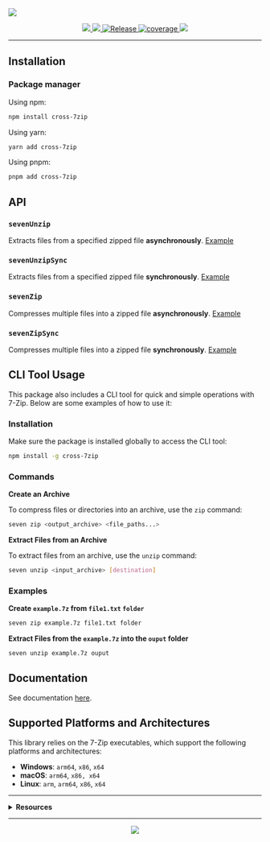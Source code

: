 <img src="https://repository-images.githubusercontent.com/919105664/7efca389-6d8f-412f-853e-afffe36d42a8">
<p align="center">
  <a href="https://npmjs.com/package/cross-7zip/" target="_blank">
    <img src="https://img.shields.io/npm/v/cross-7zip.svg" />
  </a>

  <a href="https://github.com/rdarida/cross-7zip" target="_blank">
    <img src="https://img.shields.io/badge/-repository-222222?style=flat&logo=github" />
  </a>

  <a href="https://github.com/rdarida/cross-7zip/actions/workflows/release.yml" target="_blank" alt="GitHub Actions">
    <img src="https://github.com/rdarida/cross-7zip/actions/workflows/release.yml/badge.svg" alt="Release" />
  </a>

  <a href="https://sonarcloud.io/dashboard?id=rdarida_cross-7zip" target="_blank" alt="SonarCloud">
    <img src="https://sonarcloud.io/api/project_badges/measure?project=rdarida_cross-7zip&metric=coverage" alt="coverage" />
  </a>

  <img src="https://img.shields.io/librariesio/release/npm/cross-7zip" />
</p>
<hr>

## Installation

### Package manager

Using npm:
```bash
npm install cross-7zip
```

Using yarn:
```bash
yarn add cross-7zip
```

Using pnpm:
```bash
pnpm add cross-7zip
```

## API

### `sevenUnzip`
Extracts files from a specified zipped file **asynchronously**.
[Example](https://rdarida.github.io/cross-7zip/functions/sevenUnzip.html#example)

### `sevenUnzipSync`
Extracts files from a specified zipped file **synchronously**.
[Example](https://rdarida.github.io/cross-7zip/functions/sevenUnzipSync.html#example)

### `sevenZip`
Compresses multiple files into a zipped file **asynchronously**.
[Example](https://rdarida.github.io/cross-7zip/functions/sevenZip.html#example)

### `sevenZipSync`
Compresses multiple files into a zipped file **synchronously**.
[Example](https://rdarida.github.io/cross-7zip/functions/sevenZipSync.html#example)

## CLI Tool Usage

This package also includes a CLI tool for quick and simple operations with 7-Zip.
Below are some examples of how to use it:

### Installation

Make sure the package is installed globally to access the CLI tool:

```bash
npm install -g cross-7zip
```

### Commands

**Create an Archive**

To compress files or directories into an archive, use the `zip` command:

```bash
seven zip <output_archive> <file_paths...>
```

**Extract Files from an Archive**

To extract files from an archive, use the `unzip` command:

```bash
seven unzip <input_archive> [destination]
```

### Examples

**Create `example.7z` from `file1.txt` `folder`**

```bash
seven zip example.7z file1.txt folder
```

**Extract Files from the `example.7z` into the `ouput` folder**

```bash
seven unzip example.7z ouput
```

## Documentation

See documentation [here](https://rdarida.github.io/cross-7zip/).

## Supported Platforms and Architectures

This library relies on the 7-Zip executables, which support the following
platforms and architectures:

- **Windows**: `arm64`, `x86`, `x64`
- **macOS**: `arm64`, `x86, x64`
- **Linux**: `arm`, `arm64`, `x86`, `x64`

<hr>

<details>
  <summary>
    <strong>Resources<strong>
  </summary>

- [7-Zip](https://www.7-zip.org/)
- [execFileSync](https://nodejs.org/api/child_process.html#child_process_child_process_execfilesync_file_args_options)
- **Windows**
  * [Compress-Archive](https://learn.microsoft.com/en-us/powershell/module/microsoft.powershell.archive/compress-archive?view=powershell-7.4&viewFallbackFrom=powershell-7.1)
  * [Expand-Archive](https://learn.microsoft.com/en-us/powershell/module/microsoft.powershell.archive/expand-archive?view=powershell-7.4&viewFallbackFrom=powershell-7.1)
- **Unix**
  * [zip](https://linux.die.net/man/1/zip)
  * [unzip](https://linux.die.net/man/1/unzip)
</details>
<hr>

<p align="center">
  <a href="LICENSE" target="_blank">
    <img src="https://img.shields.io/badge/license-MIT-green" />
  </a>
</p>
